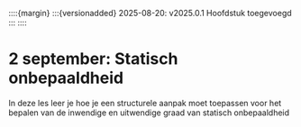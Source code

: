 ::::{margin}
:::{versionadded} 2025-08-20: v2025.0.1
Hoofdstuk toegevoegd
:::
::::

# 2 september: Statisch onbepaaldheid

In deze les leer je hoe je een structurele aanpak moet toepassen voor het bepalen van de inwendige en uitwendige graad van statisch onbepaaldheid